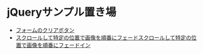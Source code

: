# jQueryサンプル置き場

- [フォームのクリアボタン](https://ucan-lab.github.io/jquery-sample/clear-button/index.html)
- [スクロールして特定の位置で画像を順番にフェードスクロールして特定の位置で画像を順番にフェードイン](https://ucan-lab.github.io/jquery-sample/scroll/index.html)
